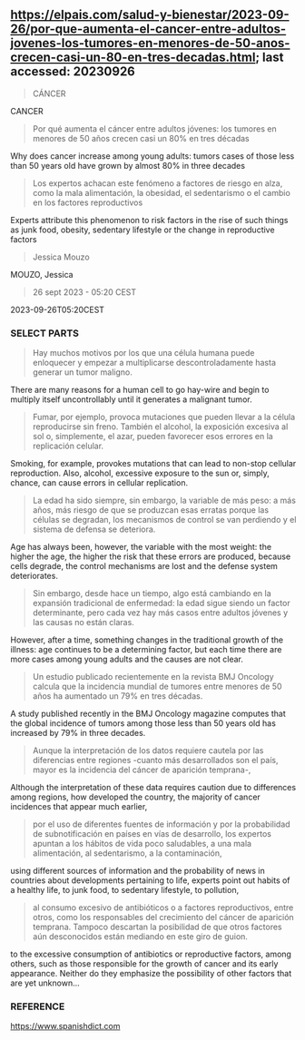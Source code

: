 ## https://elpais.com/salud-y-bienestar/2023-09-26/por-que-aumenta-el-cancer-entre-adultos-jovenes-los-tumores-en-menores-de-50-anos-crecen-casi-un-80-en-tres-decadas.html; last accessed: 20230926

> CÁNCER

CANCER

> Por qué aumenta el cáncer entre adultos jóvenes: los tumores en menores de 50 años crecen casi un 80% en tres décadas

Why does cancer increase among young adults: tumors cases of those less than 50 years old have grown by almost 80% in three decades

> Los expertos achacan este fenómeno a factores de riesgo en alza, como la mala alimentación, la obesidad, el sedentarismo o el cambio en los factores reproductivos

Experts attribute this phenomenon to risk factors in the rise of such things as junk food, obesity, sedentary lifestyle or the change in reproductive factors

> Jessica Mouzo

MOUZO, Jessica

> 26 sept 2023 - 05:20 CEST

2023-09-26T05:20CEST

### SELECT PARTS

> Hay muchos motivos por los que una célula humana puede enloquecer y empezar a multiplicarse descontroladamente hasta generar un tumor maligno. 

There are many reasons for a human cell to go hay-wire and begin to multiply itself uncontrollably until it generates a malignant tumor.

> Fumar, por ejemplo, provoca mutaciones que pueden llevar a la célula reproducirse sin freno. También el alcohol, la exposición excesiva al sol o, simplemente, el azar, pueden favorecer esos errores en la replicación celular. 

Smoking, for example, provokes mutations that can lead to non-stop cellular reproduction. Also, alcohol, excessive exposure to the sun or, simply, chance, can cause errors in cellular replication.

> La edad ha sido siempre, sin embargo, la variable de más peso: a más años, más riesgo de que se produzcan esas erratas porque las células se degradan, los mecanismos de control se van perdiendo y el sistema de defensa se deteriora. 


Age has always been, however, the variable with the most weight: the higher the age, the higher the risk that these errors are produced, because cells degrade, the control mechanisms are lost and the defense system deteriorates.

> Sin embargo, desde hace un tiempo, algo está cambiando en la expansión tradicional de enfermedad: la edad sigue siendo un factor determinante, pero cada vez hay más casos entre adultos jóvenes y las causas no están claras.

However, after a time, something changes in the traditional growth of the illness: age continues to be a determining factor, but each time there are more cases among young adults and the causes are not clear.

> Un estudio publicado recientemente en la revista BMJ Oncology calcula que la incidencia mundial de tumores entre menores de 50 años ha aumentado un 79% en tres décadas. 

A study published recently in the BMJ Oncology magazine computes that the global incidence of tumors among those less than 50 years old has increased by 79% in three decades.

> Aunque la interpretación de los datos requiere cautela por las diferencias entre regiones -cuanto más desarrollados son el país, mayor es la incidencia del cáncer de aparición temprana-, 

Although the interpretation of these data requires caution due to differences among regions, how developed the country, the majority of cancer incidences that appear much earlier,

> por el uso de diferentes fuentes de información y por la probabilidad de subnotificación en países en vías de desarrollo, los expertos apuntan a los hábitos de vida poco saludables, a una mala alimentación, al sedentarismo, a la contaminación, 

using different sources of information and the probability of news in countries about developments pertaining to life, experts point out habits of a healthy life, to junk food, to sedentary lifestyle, to pollution,

> al consumo excesivo de antibióticos o a factores reproductivos, entre otros, como los responsables del crecimiento del cáncer de aparición temprana. Tampoco descartan la posibilidad de que otros factores aún desconocidos están mediando en este giro de guion.

to the excessive consumption of antibiotics or reproductive factors, among others, such as those responsible for the growth of cancer and its early appearance. Neither do they emphasize the possibility of other factors that are yet unknown...

### REFERENCE

https://www.spanishdict.com



